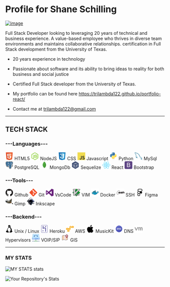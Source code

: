
# Profile for Shane Schilling
[![image](https://img.shields.io/badge/LinkedIn-0077B5?style=for-the-badge&logo=linkedin&logoColor=white)](https://www.linkedin.com/in/shane-schilling/)   

 Full Stack Developer looking to leveraging 20 years of technical and business experience.  A value-based employee who thrives in diverse team environments and maintains collaborative relationships. certification in Full Stack development from the University of Texas. 

- 20 years experience in technology

- Passionate about software and its ability to bring ideas to reality for both business and social justice 
  
- Certified Full Stack developer from the University of Texas.

- My portfolio can be found here https://trilambda122.github.io/portfolio-react/

- Contact me at trilambda122@gmail.com


---
## TECH STACK





### ---Languages--- 

<img src="./imgs/html5-original.svg" width="25" alt="html5" /> HTML5
<img src="./imgs/nodejs-original.svg" width="25" alt="NodeJS" /> NodeJS
<img src="./imgs/css3-original.svg" width="25" alt="CSS" /> CSS
<img src="./imgs/javascript-original.svg" width="25" alt="Javascript" /> Javascript
<img src="./imgs/python-original.svg" width="25" alt="Python" /> Python
<img src="./imgs/mysql-original.svg" width="25" alt="MySQL" /> MySql
<img src="./imgs/postgresql-original.svg" width="25" alt="PostgreSQL" /> PostgreSQL
<img src="./imgs/mongodb-original.svg" width="25" alt="MongoDb" /> MongoDb
<img src="./imgs/sequelize-plain.svg" width="25" alt="Sequelize" /> Sequelize
<img src="./imgs/react-original.svg" width="25" alt="React" /> React
<img src="./imgs/bootstrap-plain.svg" width="25" alt="Bootstrap" /> Bootstrap


### ---Tools--- 

<img src="./imgs/github-original.svg" width="25" alt="Github" /> Github
<img src="./imgs/git-original.svg" width="25" alt="Git" /> Git
<img src="./imgs/visualstudio-plain.svg" width="25" alt="VsCode" /> VsCode
<img src="./imgs/vim-original.svg" width="25" alt="Vim" /> VIM
<img src="./imgs/docker-original.svg" width="25" alt="Docker" /> Docker
<img src="./imgs/ssh-original-wordmark.svg" width="25" alt="SSH" /> SSH
<img src="./imgs/icons8-figma.svg" width="25" alt="Inkscape" /> Figma
<img src="./imgs/gimp-original.svg" width="25" alt="Gimp" /> Gimp
<img src="./imgs/inkscape-original.svg" width="25" alt="Inkscape" /> Inkscape

### ---Backend---

<img src="./imgs/linux-plain.svg" width="25" alt="Linux" /> Unix / Linux
<img src="./imgs/heroku-original.svg" width="25" alt="Heroku" /> Heroku
<img src="./imgs/amazonwebservices-original.svg" width="25" alt="AWS" /> AWS
<img src="./imgs/apple-original.svg" width="25" alt="MusicKit" /> MusicKit
<img src="./imgs/icons8-dns.svg" width="25" alt="DNS" /> DNS
<img src="./imgs/icons8-vmware.svg" width="25" alt="Hypervisors" /> Hypervisors
<img src="./imgs/icons8-voip.svg" width="25" alt="VOIP/SIP" /> VOIP/SIP
<img src="./imgs/icons8-map-marker.svg" width="25" alt="GIS" /> GIS

---
### MY STATS
![MY STATS stats](https://github-readme-stats.vercel.app/api?username=trilambda122&count_private=true&show_icons=true)


![Your Repository's Stats](https://github-readme-stats.vercel.app/api/top-langs/?username=trilambda122&theme=blue-green)
